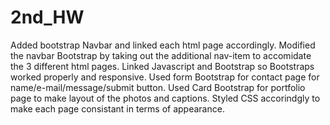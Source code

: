 # 2nd_HW
Added bootstrap Navbar and linked each html page accordingly. 
Modified the navbar Bootstrap by taking out the additional nav-item to accomidate the 3 different html pages.
Linked Javascript and Bootstrap so Bootstraps worked properly and responsive.
Used form Bootstrap for contact page for name/e-mail/message/submit button.
Used Card Bootstrap for portfolio page to make layout of the photos and captions.
Styled CSS accorindgly to make each page consistant in terms of appearance.  